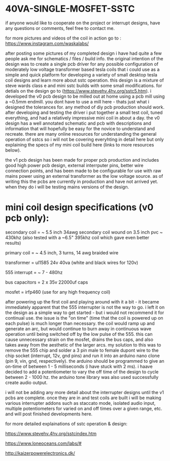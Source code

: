 # 40VA-SINGLE-MOSFET-SSTC

if anyone would like to cooperate on the project or interrupt designs, have any questions or comments, feel free to contact me.

for more pictures and videos of the coil in action go to : https://www.instagram.com/waskalabs/


after posting some pictures of my completed design i have had quite a few people ask me for schematics / files / build info. the original intention of the design was to create a single pcb driver for any possible configuration of moderately low voltage transformer based tesla coils that i could use as a simple and quick platform for developing a variety of small desktop tesla coil designs and learn more about sstc operation. this design is a mixture of steve wards class e and mini sstc builds with some small modifications. for detials on the design go to (https://www.stevehv.4hv.org/sstc5.htm). i developed the v0 pcb design to be milled out at home using a pcb mill using a ~0.5mm endmill. you dont have to use a mill here - thats just what i designed the tolerances for. any method of diy pcb production should work. after developing and testing the driver i put together a small test coil, tuned everything, and had a relatively impressive mini coil in about a day. the v0 design has a well annotated schematic and pcb with descriptions and information that will hopefully be easy for the novice to understand and recreate. there are many online resources for understanding the general operation of sstcs so i will not be covering everyhting in detail here but only explaining the specs of my mini coil build here (links to more resources below).


the v1 pcb design has been made for proper pcb production and includes good high power pcb design, external interrputer pins, better wire connection points, and has been made to be configurable for use with raw mains power using an external transformer as the low voltage source. as of writing this the pcbs are currently in production and have not arrived yet. when they do i will be testing mains versions of the design.




# mini coil design specifications  (v0 pcb only):

secondary coil = ~ 5.5 inch 34awg secondary coil wound on 3.5 inch pvc ~ 430khz (also tested with a ~6.5" 395khz coil which gave even better results)

primary coil   = ~ 4.5 inch, 3 turns, 14 awg braided wire

transformer    = ul1585 24v 40va (white and black wires for 120v)

555 interrupt  = ~ 7 - 480hz

bus capacitors = 2 x 35v 22000uf caps

mosfet         = irfp460 (use for any high frequency coil)

after powering up the first coil and playing around with it a bit - it became immediately apparent that the 555 interrupter is not the way to go. i left it on the design as a simple way to get started - but i would not recommend it for continual use. the issue is the "on time" (time that the coil is powered up on each pulse) is much longer than necessary. the coil would ramp up and generate an arc, but would continue to burn away in continuous wave operation until being switched off by the low pulse of the 555. this can cause unnecessary strain on the mosfet, drains the bus caps, and also takes away from the aesthetic of the larger arcs. my solution to this was to remove the 555 chip and solder a 3 pin male to female dupont wire to the chip socket (interrupt, 12v, gnd pins) and run it into an arduino nano clone (pin 9, vin, gnd, respectively). the arduino should be programmed to give an on-time of between 1 - 5 milliseconds (i have stuck with 2 ms). i haave decided to add a potentiometer to vary the off time of the design to cycle between 2 - 1000 hz. the arduino tone library was also used successfully create audio output.

i will not be adding any more detail about the interrupter designs until the v1 pcbs are complete. once they are in and test coils are built i will be making various interrupter addons such as staccato mode, isolated audio input, multiple potentiometers for varied on and off times over a given range, etc. and will post finished developments here.



for more detailed explainations of sstc operation & design:

https://www.stevehv.4hv.org/sstcindex.htm

https://www.loneoceans.com/labs/#

http://kaizerpowerelectronics.dk/
